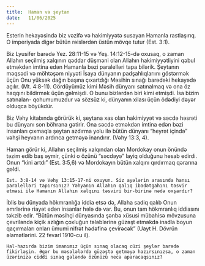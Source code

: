 ```yaml
---
title:  Haman və şeytan
date:   11/06/2025
---
```


Esterin hekayəsində biz vəzifə və hakimiyyətə susayan Hamanla rastlaşırıq. O imperiyada digər bütün rəislərdən üstün mövqe tutur (Est. 3:1).

Biz Lyusifer barədə Yez. 28:11-15 və Yeş. 14:12-15-də oxusaq, o zaman Allahın seçilmiş xalqının qəddar düşməni olan Allahın hakimiyyətliyini qəbul etməkdən imtina edən Hamanla bəzi paralelləri tapa bilərik. Şeytanın məqsədi və möhtəşəm niyyəti İsaya dünyanın padşahlıqlarıını göstərmək üçün Onu yüksək dağın başına çıxartdığı Məsihin sınağı barədəki hekayədə açılır. (Mt. 4:8-11). Gördüyümüz kimi Məsih dünyanı satınalmaq və ona öz haqqını bildirmək üçün gəlmişdi. O bunu bizlərdən biri kimi etmişdi. İsa bizim satınalan- qohumumuzdur və sözsüz ki, dünyanın xilası üçün ödədiyi dəyər olduqca böyükdür.

Biz Vəhy kitabında görürük ki, şeytana xas olan hakimiyyət və səcdə həsrəti bu dünyanı son böhrana gətirir. Ona səcdə etməkdən imtina edən bəzi insanları çıxmaqla şeytan azdırma yolu ilə bütün dünyanı “heyrət içində” vəhşi heyvanın ardınca getməyə inandırır. (Vəhy 13:3, 4).

Haman görür ki, Allahın seçilmiş xalqından olan Mordokay onun önündə təzim edib baş əymir, çünki o özünü “səcdəyə” layiq olduğunu hesab edirdi. Onun “kini artdı” (Est. 3:5,6) və Mordokayın bütün xalqını qırdırmaq qərarına gəldi.

`Est. 3:8-14 və Vəhy 13:15-17-ni oxuyun. Siz ayələrin arasında hansı paralelləri tapırsınız? Yəhyanın Allahın qalıq ibadətgahını təsvir etməsi ilə Hamanın Allahın xalqını təsviri bir-birinə nədə oxşardır?`

İblis bu dünyada hökmranlığa iddia etsə də, Allaha sadiq qalıb Onun əmrlərinə riayət edən insanlar hələ də var. Bu, onun tam hökmranlıq iddiasını təkzib edir. “Bütün məsihçi dünyasında şənbə xüsusi mübahisə mövzusuna çevriləndə kiçik azlığın çoxluğun tələblərinə güzəşt etməkdə inadla boyun qaçırmaları onları ümumi nifrət hədəfinə çevirəcək” (Uayt H. Dövrün əlamətlərini. 22 fevarl 1910-cu il).

`Hal-hazırda bizim imanımız üçün sınaq olacaq cüzi şeylər barədə fikirləşin. Əgər bu məsələlərdə güzəştə getməyə hazırsınızsa, o zaman üzərinizə ciddi sınaq gələndə özünüzü necə aparacaqsınız?`